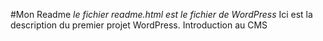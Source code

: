 #Mon Readme
*le fichier readme.html est le fichier de WordPress* 
Ici est la description du premier projet WordPress.
Introduction au CMS
